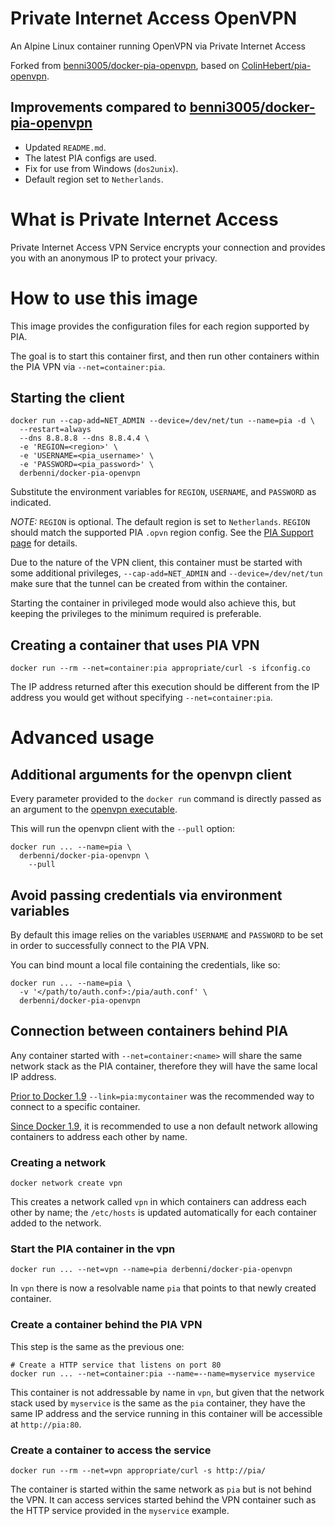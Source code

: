# Private Internet Access OpenVPN

An Alpine Linux container running OpenVPN via Private Internet Access

Forked from [benni3005/docker-pia-openvpn](https://github.com/benni3005/docker-pia-openvpn), based on [ColinHebert/pia-openvpn](https://github.com/ColinHebert/pia-openvpn).

## Improvements compared to [benni3005/docker-pia-openvpn](https://github.com/benni3005/docker-pia-openvpn)

- Updated `README.md`.
- The latest PIA configs are used.
- Fix for use from Windows (`dos2unix`).
- Default region set to `Netherlands`.

# What is Private Internet Access

Private Internet Access VPN Service encrypts your connection and provides you with an anonymous IP to protect your privacy.

# How to use this image

This image provides the configuration files for each region supported by PIA.

The goal is to start this container first, and then run other containers within the PIA VPN via `--net=container:pia`.

## Starting the client

```Shell
docker run --cap-add=NET_ADMIN --device=/dev/net/tun --name=pia -d \
  --restart=always
  --dns 8.8.8.8 --dns 8.8.4.4 \
  -e 'REGION=<region>' \
  -e 'USERNAME=<pia_username>' \
  -e 'PASSWORD=<pia_password>' \
  derbenni/docker-pia-openvpn
```

Substitute the environment variables for `REGION`, `USERNAME`, and `PASSWORD` as indicated.

_NOTE:_ `REGION` is optional. The default region is set to `Netherlands`. `REGION` should match the supported PIA `.opvn` region config. See the [PIA Support page](https://www.privateinternetaccess.com/pages/client-support/#third) for details.

Due to the nature of the VPN client, this container must be started with some additional privileges, `--cap-add=NET_ADMIN` and `--device=/dev/net/tun` make sure that the tunnel can be created from within the container.

Starting the container in privileged mode would also achieve this, but keeping the privileges to the minimum required is preferable.

## Creating a container that uses PIA VPN

```Shell
docker run --rm --net=container:pia appropriate/curl -s ifconfig.co
```

The IP address returned after this execution should be different from the IP address you would get without specifying `--net=container:pia`.

# Advanced usage

## Additional arguments for the openvpn client

Every parameter provided to the `docker run` command is directly passed as an argument to the [openvpn executable](https://community.openvpn.net/openvpn/wiki/Openvpn23ManPage).

This will run the openvpn client with the `--pull` option:

```Shell
docker run ... --name=pia \
  derbenni/docker-pia-openvpn \
    --pull
```

## Avoid passing credentials via environment variables

By default this image relies on the variables `USERNAME` and `PASSWORD` to be set in order to successfully connect to the PIA VPN.

You can bind mount a local file containing the credentials, like so:

```Shell
docker run ... --name=pia \
  -v '</path/to/auth.conf>:/pia/auth.conf' \
  derbenni/docker-pia-openvpn
```

## Connection between containers behind PIA

Any container started with `--net=container:<name>` will share the same network stack as the PIA container, therefore they will have the same local IP address.

[Prior to Docker 1.9](https://docs.docker.com/engine/userguide/networking/default_network/dockerlinks/) `--link=pia:mycontainer` was the recommended way to connect to a specific container.

[Since Docker 1.9](https://docs.docker.com/engine/userguide/networking/dockernetworks/), it is recommended to use a non default network allowing containers to address each other by name.

### Creating a network

```Shell
docker network create vpn
```

This creates a network called `vpn` in which containers can address each other by name; the `/etc/hosts` is updated automatically for each container added to the network.

### Start the PIA container in the vpn

```Shell
docker run ... --net=vpn --name=pia derbenni/docker-pia-openvpn
```

In `vpn` there is now a resolvable name `pia` that points to that newly created container.

### Create a container behind the PIA VPN

This step is the same as the previous one:

```Shell
# Create a HTTP service that listens on port 80
docker run ... --net=container:pia --name=--name=myservice myservice
```

This container is not addressable by name in `vpn`, but given that the network stack used by `myservice` is the same as the `pia` container, they have the same IP address and the service running in this container will be accessible at `http://pia:80`.

### Create a container to access the service

```Shell
docker run --rm --net=vpn appropriate/curl -s http://pia/
```

The container is started within the same network as `pia` but is not behind the VPN.
It can access services started behind the VPN container such as the HTTP service provided in the `myservice` example.
